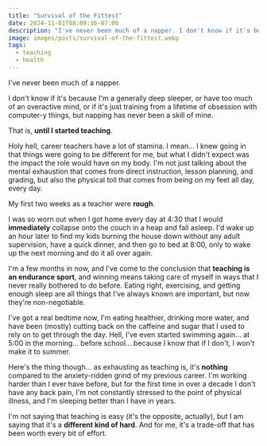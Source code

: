 ```yaml
---
title: "Survival of the Fittest"
date: 2024-11-01T08:09:16-07:00
description: "I've never been much of a napper. I don't know if it's because I'm a generally deep sleeper, or have too much of an overactive mind, or if it's just training from a lifetime of obsession with computer-y things, but napping has never been a skill of mine. That is, until I started teaching."
image: images/posts/survival-of-the-fittest.webp
tags:
  - teaching
  - health
---
```

I've never been much of a napper.

I don't know if it's because I'm a generally deep sleeper, or have too much of an overactive mind, or if it's just training from a lifetime of obsession with computer-y things, but napping has never been a skill of mine.

That is, **until I started teaching**.

Holy hell, career teachers have a lot of stamina. I mean... I knew going in that things were going to be different for me, but what I didn't expect was the impact the role would have on my body. I'm not just talking about the mental exhaustion that comes from direct instruction, lesson planning, and grading, but also the physical toll that comes from being on my feet all day, every day.

My first two weeks as a teacher were **rough**.

I was so worn out when I got home every day at 4:30 that I would **immediately** collapse onto the couch in a heap and fall asleep. I'd wake up an hour later to find my kids burning the house down without any adult supervision, have a quick dinner, and then go to bed at 8:00, only to wake up the next morning and do it all over again.

I'm a few months in now, and I've come to the conclusion that **teaching is an endurance sport**, and winning means taking care of myself in ways that I never really bothered to do before. Eating right, exercising, and getting enough sleep are all things that I've always known are important, but now they're non-negotiable.

I've got a real bedtime now, I'm eating healthier, drinking more water, and have been (mostly) cutting back on the caffeine and sugar that I used to rely on to get through the day. Hell, I've even started swimming again... at 5:00 in the morning... before school... because I know that if I don't, I won't make it to summer.

Here's the thing though... as exhausting as teaching is, it's **nothing** compared to the anxiety-ridden grind of my previous career. I'm working harder than I ever have before, but for the first time in over a decade I don't have any back pain, I'm not constantly stressed to the point of physical illness, and I'm sleeping better than I have in years.

I'm not saying that teaching is easy (it's the opposite, actually), but I am saying that it's a **different kind of hard**. And for me, it's a trade-off that has been worth every bit of effort.
